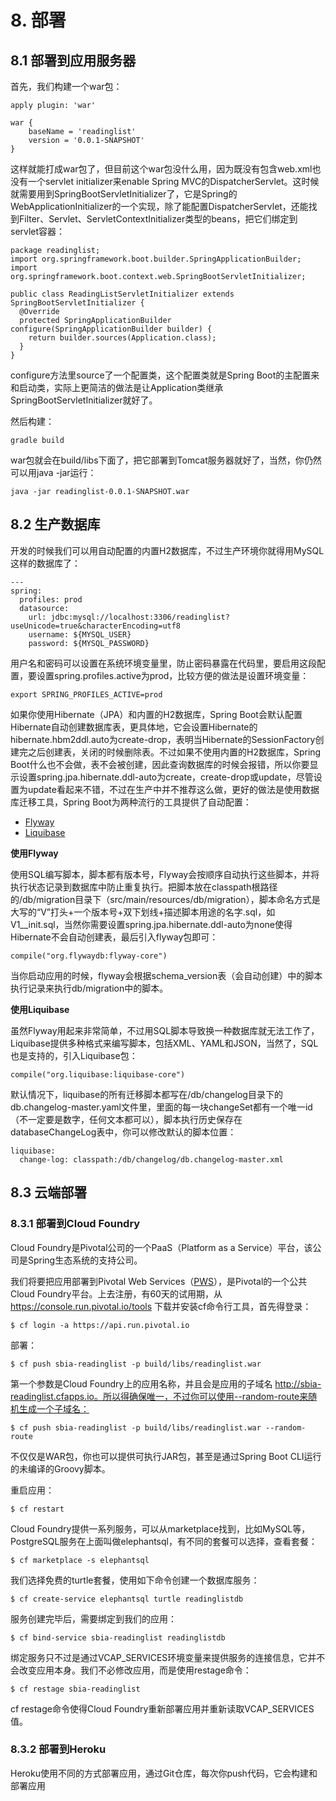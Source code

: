 # 8. 部署

## 8.1 部署到应用服务器

首先，我们构建一个war包：

```
apply plugin: 'war'

war {
    baseName = 'readinglist'
    version = '0.0.1-SNAPSHOT'
}
```

这样就能打成war包了，但目前这个war包没什么用，因为既没有包含web.xml也没有一个servlet initializer来enable Spring MVC的DispatcherServlet。这时候就需要用到SpringBootServletInitializer了，它是Spring的WebApplicationInitializer的一个实现，除了能配置DispatcherServlet，还能找到Filter、Servlet、ServletContextInitializer类型的beans，把它们绑定到servlet容器：

```
package readinglist;
import org.springframework.boot.builder.SpringApplicationBuilder;
import org.springframework.boot.context.web.SpringBootServletInitializer;

public class ReadingListServletInitializer extends SpringBootServletInitializer {
  @Override
  protected SpringApplicationBuilder configure(SpringApplicationBuilder builder) {
    return builder.sources(Application.class);
  }
}
```

configure方法里source了一个配置类，这个配置类就是Spring Boot的主配置来和启动类，实际上更简洁的做法是让Application类继承SpringBootServletInitializer就好了。

然后构建：

```
gradle build
```

war包就会在build/libs下面了，把它部署到Tomcat服务器就好了，当然，你仍然可以用java -jar运行：

```
java -jar readinglist-0.0.1-SNAPSHOT.war
```

## 8.2 生产数据库

开发的时候我们可以用自动配置的内置H2数据库，不过生产环境你就得用MySQL这样的数据库了：

```
---
spring:
  profiles: prod
  datasource:
    url: jdbc:mysql://localhost:3306/readinglist?useUnicode=true&characterEncoding=utf8
    username: ${MYSQL_USER}
    password: ${MYSQL_PASSWORD}
```

用户名和密码可以设置在系统环境变量里，防止密码暴露在代码里，要启用这段配置，要设置spring.profiles.active为prod，比较方便的做法是设置环境变量：

```
export SPRING_PROFILES_ACTIVE=prod
```

如果你使用Hibernate（JPA）和内置的H2数据库，Spring Boot会默认配置Hibernate自动创建数据库表，更具体地，它会设置Hibernate的hibernate.hbm2ddl.auto为create-drop，表明当Hibernate的SessionFactory创建完之后创建表，关闭的时候删除表。不过如果不使用内置的H2数据库，Spring Boot什么也不会做，表不会被创建，因此查询数据库的时候会报错，所以你要显示设置spring.jpa.hibernate.ddl-auto为create，create-drop或update，尽管设置为update看起来不错，不过在生产中并不推荐这么做，更好的做法是使用数据库迁移工具，Spring Boot为两种流行的工具提供了自动配置：

* [Flyway](http://flywaydb.org)
* [Liquibase](http://www.liquibase.org)

**使用Flyway**

使用SQL编写脚本，脚本都有版本号，Flyway会按顺序自动执行这些脚本，并将执行状态记录到数据库中防止重复执行。把脚本放在classpath根路径的/db/migration目录下（src/main/resources/db/migration），脚本命名方式是大写的“V”打头+一个版本号+双下划线+描述脚本用途的名字.sql，如V1\_\_init.sql，当然你需要设置spring.jpa.hibernate.ddl-auto为none使得Hibernate不会自动创建表，最后引入flyway包即可：

```
compile("org.flywaydb:flyway-core")
```

当你启动应用的时候，flyway会根据schema_version表（会自动创建）中的脚本执行记录来执行db/migration中的脚本。

**使用Liquibase**

虽然Flyway用起来非常简单，不过用SQL脚本导致换一种数据库就无法工作了，Liquibase提供多种格式来编写脚本，包括XML、YAML和JSON，当然了，SQL也是支持的，引入Liquibase包：

```
compile("org.liquibase:liquibase-core")
```

默认情况下，liquibase的所有迁移脚本都写在/db/changelog目录下的db.changelog-master.yaml文件里，里面的每一块changeSet都有一个唯一id（不一定要是数字，任何文本都可以），脚本执行历史保存在databaseChangeLog表中，你可以修改默认的脚本位置：

```
liquibase:
  change-log: classpath:/db/changelog/db.changelog-master.xml
```

## 8.3 云端部署

### 8.3.1 部署到Cloud Foundry

Cloud Foundry是Pivotal公司的一个PaaS（Platform as a Service）平台，该公司是Spring生态系统的支持公司。

我们将要把应用部署到Pivotal Web Services（[PWS](http://run.pivotal.io)），是Pivotal的一个公共Cloud Foundry平台。上去注册，有60天的试用期，从 https://console.run.pivotal.io/tools 下载并安装cf命令行工具，首先得登录：

```
$ cf login -a https://api.run.pivotal.io
```

部署：

```
$ cf push sbia-readinglist -p build/libs/readinglist.war
```

第一个参数是Cloud Foundry上的应用名称，并且会是应用的子域名 http://sbia-readinglist.cfapps.io。所以得确保唯一，不过你可以使用--random-route来随机生成一个子域名：

```
$ cf push sbia-readinglist -p build/libs/readinglist.war --random-route
```

不仅仅是WAR包，你也可以提供可执行JAR包，甚至是通过Spring Boot CLI运行的未编译的Groovy脚本。

重启应用：

```
$ cf restart
```

Cloud Foundry提供一系列服务，可以从marketplace找到，比如MySQL等，PostgreSQL服务在上面叫做elephantsql，有不同的套餐可以选择，查看套餐：

```
$ cf marketplace -s elephantsql
```

我们选择免费的turtle套餐，使用如下命令创建一个数据库服务：

```
$ cf create-service elephantsql turtle readinglistdb
```

服务创建完毕后，需要绑定到我们的应用：

```
$ cf bind-service sbia-readinglist readinglistdb
```

绑定服务只不过是通过VCAP_SERVICES环境变量来提供服务的连接信息，它并不会改变应用本身。我们不必修改应用，而是使用restage命令：

```
$ cf restage sbia-readinglist
```

cf restage命令使得Cloud Foundry重新部署应用并重新读取VCAP_SERVICES值。

### 8.3.2 部署到Heroku

Heroku使用不同的方式部署应用，通过Git仓库，每次你push代码，它会构建和部署应用